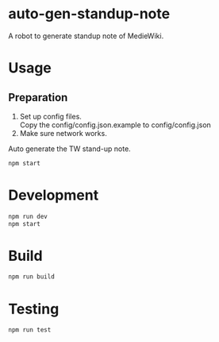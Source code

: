 # auto-gen-standup-note
A robot to generate standup note of MedieWiki.
# Usage
## Preparation
1. Set up config files.   
  Copy the config/config.json.example to config/config.json
2. Make sure network works.

Auto generate the TW stand-up note. 
```bash
npm start
```


# Development
```bash
npm run dev
npm start
```

# Build 
```bash
npm run build
```

# Testing 

```bash
npm run test
```
